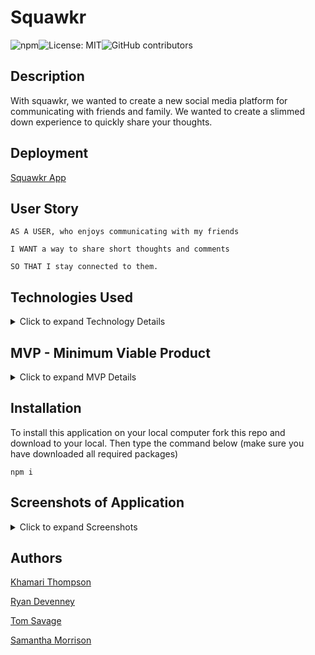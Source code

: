# Squawkr

![npm](https://img.shields.io/npm/v/inquirer?style=flat-round)![License: MIT](https://img.shields.io/badge/License-MIT-yellow.svg)![GitHub contributors](https://img.shields.io/github/contributors/ryand67/Squawkr)

## Description

With squawkr, we wanted to create a new social media platform for communicating with friends and family. We wanted to create a slimmed down experience to quickly share your thoughts.  

## Deployment

[Squawkr App](https://squawkr-uncc.herokuapp.com/)

## User Story

```
AS A USER, who enjoys communicating with my friends

I WANT a way to share short thoughts and comments

SO THAT I stay connected to them.
```

## Technologies Used
<details>
    <summary markdown="span">Click to expand Technology Details</summary>

Languages
* HTML
* CSS
* Javascript

Libraries
* jQuery
* [Moment JS](momentjs.com)
* Passport

CSS Framework
* [Semantic UI](semantic-ui.com)
</details>

## MVP - Minimum Viable Product
<details>
    <summary markdown="span">Click to expand MVP Details</summary>

After deciding on a project idea we needed to determine the MVP (Minimum Viable Product) criteria. After reaching the MVP we were then able to reach into our "icebox" kanabn to add some more features.

Login page

Sign-up page

Home page

Profile page

</details>

## Installation
To install this application on your local computer fork this repo and download to your local. Then type the command below (make sure you have downloaded all required packages)

```
npm i
```
## Screenshots of Application
<details>
    <summary markdown="span">Click to expand Screenshots</summary>

![Login Page](public/img/squawkrlogin.png)

![Signup Page](public/img/squawkrsignup.png)

![Home Page](public/img/squawkrhome.png)

![Profile Page](public/img/squawkrprofile.png)

![Update Profile Page](public/img/squawkrupdateprofile.png)

</details>

## Authors

[Khamari Thompson](@khamari13)

[Ryan Devenney](@ryand67)

[Tom Savage](@savage1005)

[Samantha Morrison](@sm-pixel)

